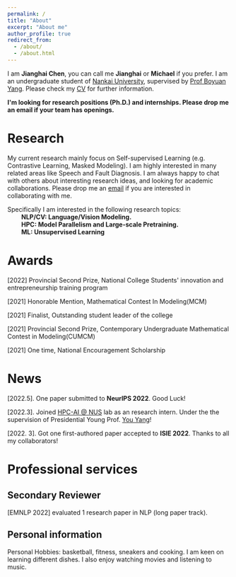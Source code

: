 ```yaml
---
permalink: /
title: "About"
excerpt: "About me"
author_profile: true
redirect_from: 
  - /about/
  - /about.html
---
```


I am **Jianghai Chen**, you can call me **Jianghai** or **Michael** if you prefer. I am an undergraduate student of [Nankai University](https://ai.nankai.edu.cn/), supervised by [Prof Boyuan Yang](https://scholar.google.com/citations?hl=zh-CN&user=lZrXynkAAAAJ). Please check my [CV](/files/CV-chunshu.pdf) for further information.

**I'm looking for research positions (Ph.D.) and internships. Please drop me an email if your team has openings.**   


Research
======
My current research mainly focus on Self-supervised Learning (e.g. Contrastive Learning, Masked Modeling). I am highly interested in many related areas like Speech and Fault Diagnosis. I am always happy to chat with others about interesting research ideas, and looking for academic collaborations. Please drop me an [email](cjh18671720497@outlook.com) if you are interested in collaborating with me.  

Specifically I am interested in the following research topics:  
&nbsp;&nbsp;&nbsp;&nbsp;&nbsp;&nbsp;&nbsp;&nbsp;**NLP/CV: Language/Vision Modeling.**  
&nbsp;&nbsp;&nbsp;&nbsp;&nbsp;&nbsp;&nbsp;&nbsp;**HPC: Model Parallelism and Large-scale Pretraining.**  
&nbsp;&nbsp;&nbsp;&nbsp;&nbsp;&nbsp;&nbsp;&nbsp;**ML: Unsupervised Learning**   

Awards
======

[2022] Provincial Second Prize, National College Students' innovation and entrepreneurship training program

\[2021] Honorable Mention, Mathematical Contest In Modeling(MCM)

\[2021] Finalist, Outstanding student leader of the college

\[2021] Provincial Second Prize, Contemporary Undergraduate Mathematical Contest in Modeling(CUMCM)

\[2021] One time, National Encouragement Scholarship

# News

\[2022.5]. One paper submitted to **NeurIPS 2022**. Good Luck!

\[2022.3]. Joined [HPC-AI @ NUS](https://ai.comp.nus.edu.sg/) lab as an research intern. Under the the supervision of Presidential Young Prof. [You Yang](https://www.comp.nus.edu.sg/~youy/)!

\[2022. 3]. Got one first-authored paper accepted to **ISIE 2022**. Thanks to all my collaborators! 

# Professional services

## Secondary Reviewer
\[EMNLP 2022] evaluated 1 research paper in NLP (long paper track).

Personal information
------
Personal Hobbies: basketball, fitness, sneakers and cooking. I am keen on learning different dishes. I also enjoy watching movies and listening to music. 

